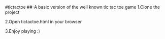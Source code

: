 #tictactoe
##-A basic version of the well known tic tac toe game
1.Clone the project  

2.Open tictactoe.html in your browser  

3.Enjoy playing :)  
